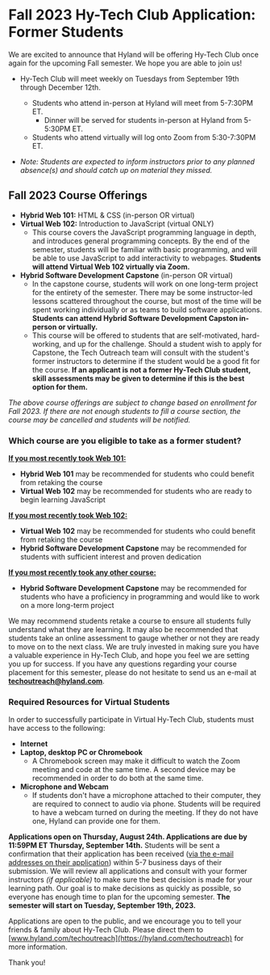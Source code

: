 # Fall 2023 Hy-Tech Club Application: Former Students
We are excited to announce that Hyland will be offering Hy-Tech Club once again for the upcoming Fall semester. We hope you are able to join us!

- Hy-Tech Club will meet weekly on Tuesdays from September 19th through December 12th.
  - Students who attend in-person at Hyland will meet from 5-7:30PM ET. 
    - Dinner will be served for students in-person at Hyland from 5-5:30PM ET.
  - Students who attend virtually will log onto Zoom from 5:30-7:30PM ET.
  
- _Note: Students are expected to inform instructors prior to any planned absence(s) and should catch up on material they missed._

## Fall 2023 Course Offerings

- **Hybrid Web 101:** HTML & CSS (in-person OR virtual)
- **Virtual Web 102:** Introduction to JavaScript (virtual ONLY)
  - This course covers the JavaScript programming language in depth, and introduces general programming concepts. By the end of the semester, students will be familiar with basic programming, and will be able to use JavaScript to add interactivity to webpages. **Students will attend Virtual Web 102 virtually via Zoom.**
- **Hybrid Software Development Capstone** (in-person OR virtual)
  - In the capstone course, students will work on one long-term project for the entirety of the semester. There may be some instructor-led lessons scattered throughout the course, but most of the time will be spent working individually or as teams to build software applications. **Students can attend Hybrid Software Development Capston in-person or virtually.**
  - This course will be offered to students that are self-motivated, hard-working, and up for the challenge. Should a student wish to apply for Capstone, the Tech Outreach team will consult with the student's former instructors to determine if the student would be a good fit for the course. **If an applicant is not a former Hy-Tech Club student, skill assessments may be given to determine if this is the best option for them.**

_The above course offerings are subject to change based on enrollment for Fall 2023. If there are not enough students to fill a course section, the course may be cancelled and students will be notified._

### Which course are you eligible to take as a former student?

<ins>**If you most recently took Web 101:**</ins>
- **Hybrid Web 101** may be recommended for students who could benefit from retaking the course
- **Virtual Web 102** may be recommended for students who are ready to begin learning JavaScript

<ins>**If you most recently took Web 102:**</ins>
- **Virtual Web 102** may be recommended for students who could benefit from retaking the course
- **Hybrid Software Development Capstone** may be recommended for students with sufficient interest and proven dedication

<ins>**If you most recently took any other course:**</ins>
- **Hybrid Software Development Capstone** may be recommended for students who have a proficiency in programming and would like to work on a more long-term project

We may recommend students retake a course to ensure all students fully understand what they are learning. It may also be recommended that students take an online assessment to gauge whether or not they are ready to move on to the next class. We are truly invested in making sure you have a valuable experience in Hy-Tech Club, and hope you feel we are setting you up for success. If you have any questions regarding your course placement for this semester, please do not hesitate to send us an e-mail at **[techoutreach@hyland.com](mailto:techoutreach@hyland.com)**.

### Required Resources for Virtual Students
In order to successfully participate in Virtual Hy-Tech Club, students must have access to the following:

- **Internet**
- **Laptop, desktop PC or Chromebook**
  - A Chromebook screen may make it difficult to watch the Zoom meeting and code at the same time. A second device may be recommended in order to do both at the same time. 
- **Microphone and Webcam**
  - If students don't have a microphone attached to their computer, they are required to connect to audio via phone.  Students will be required to have a webcam turned on during the meeting. If they do not have one, Hyland can provide one for them. 

**Applications open on Thursday, August 24th. Applications are due by 11:59PM ET Thursday, September 14th.** Students will be sent a confirmation that their application has been received (<ins>via the e-mail addresses on their application</ins>) within 5-7 business days of their submission. We will review all applications and consult with your former instructors _(if applicable)_ to make sure the best decision is made for your learning path. Our goal is to make decisions as quickly as possible, so everyone has enough time to plan for the upcoming semester. **The semester will start on Tuesday, September 19th, 2023.**

Applications are open to the public, and we encourage you to tell your friends & family about Hy-Tech Club. Please direct them to [www.hyland.com/techoutreach](https://hyland.com/techoutreach) for more information.

Thank you!

